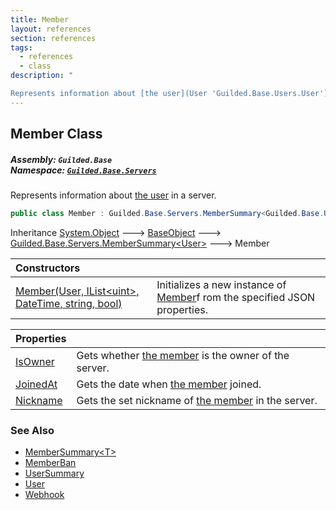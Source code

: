 ```yaml
---
title: Member
layout: references
section: references
tags:
  - references
  - class
description: "

Represents information about [the user](User 'Guilded.Base.Users.User') in a server."
---
```


## Member Class
##### **Assembly:** `Guilded.Base`<br/>**Namespace:** [`Guilded.Base.Servers`](Guilded.Base.Servers 'Guilded.Base.Servers')

Represents information about [the user](User 'Guilded.Base.Users.User') in a server.

```csharp
public class Member : Guilded.Base.Servers.MemberSummary<Guilded.Base.Users.User>
```

Inheritance [System.Object](https://docs.microsoft.com/en-us/dotnet/api/System.Object 'System.Object') &#129106; [BaseObject](BaseObject 'Guilded.Base.BaseObject') &#129106; [Guilded.Base.Servers.MemberSummary&lt;](MemberSummary_T_ 'Guilded.Base.Servers.MemberSummary<T>')[User](User 'Guilded.Base.Users.User')[&gt;](MemberSummary_T_ 'Guilded.Base.Servers.MemberSummary<T>') &#129106; Member

| Constructors | |
| :--- | :--- |
| [Member(User, IList&lt;uint&gt;, DateTime, string, bool)](Member.Member(User,IList_uint_,DateTime,string,bool) 'Guilded.Base.Servers.Member.Member(Guilded.Base.Users.User, System.Collections.Generic.IList<uint>, System.DateTime, string, bool)') | Initializes a new instance of [Member](Member 'Guilded.Base.Servers.Member')f rom the specified JSON properties. |

| Properties | |
| :--- | :--- |
| [IsOwner](Member.IsOwner 'Guilded.Base.Servers.Member.IsOwner') | Gets whether [the member](Member 'Guilded.Base.Servers.Member') is the owner of the server. |
| [JoinedAt](Member.JoinedAt 'Guilded.Base.Servers.Member.JoinedAt') | Gets the date when [the member](Member 'Guilded.Base.Servers.Member') joined. |
| [Nickname](Member.Nickname 'Guilded.Base.Servers.Member.Nickname') | Gets the set nickname of [the member](Member 'Guilded.Base.Servers.Member') in the server. |

### See Also
- [MemberSummary&lt;T&gt;](MemberSummary_T_ 'Guilded.Base.Servers.MemberSummary<T>')
- [MemberBan](MemberBan 'Guilded.Base.Servers.MemberBan')
- [UserSummary](UserSummary 'Guilded.Base.Users.UserSummary')
- [User](User 'Guilded.Base.Users.User')
- [Webhook](Webhook 'Guilded.Base.Servers.Webhook')